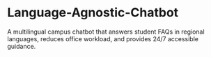 # Language-Agnostic-Chatbot
A multilingual campus chatbot that answers student FAQs in regional languages, reduces office workload, and provides 24/7 accessible guidance.
